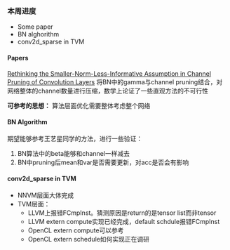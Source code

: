 ### 本周进度
- Some paper
- BN alghorithm
- conv2d_sparse in TVM

#### Papers
[Rethinking the Smaller-Norm-Less-Informative Assumption in Channel Pruning of Convolution Layers](https://arxiv.org/abs/1802.00124)
将BN中的gamma与channel pruning结合，对网络整体的channel数量进行压缩，数学上论证了一些直观方法的不可行性

__可参考的思想：__
算法层面优化需要整体考虑整个网络

#### BN Algorithm
期望能够参考王艺星同学的方法，进行一些验证：
1. BN算法中的beta能够和channel一样减去
2. BN中pruning后mean和var是否需要更新，对acc是否会有影响

#### conv2d_sparse in TVM
- NNVM层面大体完成
- TVM层面：
    - LLVM上报错FCmpInst。猜测原因是return的是tensor list而非tensor
    - LLVM extern compute实现已经完成，default schdule报错FCmpInst
    - OpenCL extern compute可以参考
    - OpenCL extern schedule如何实现正在调研
    

